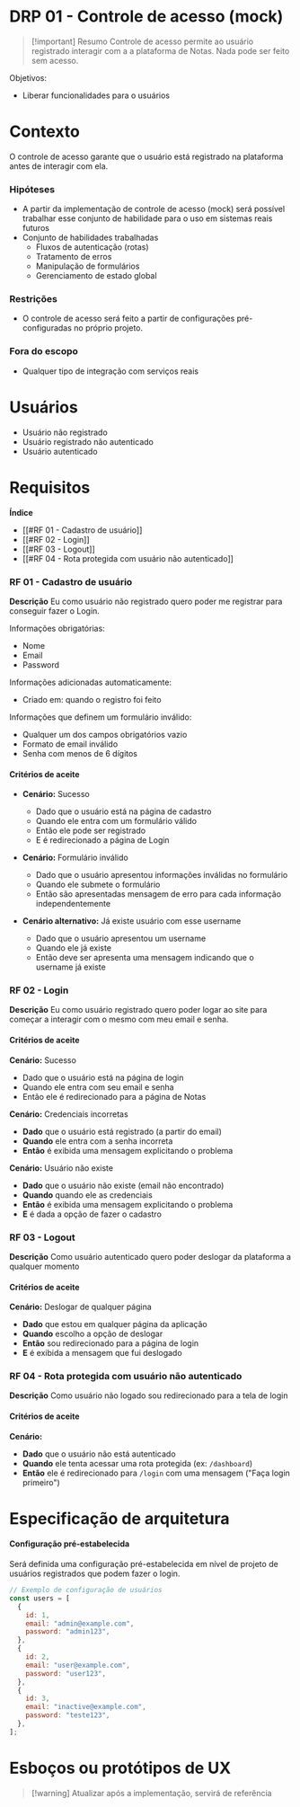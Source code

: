 # DRP 01 - Controle de acesso (mock)

> [!important] Resumo
> Controle de acesso permite ao usuário registrado interagir com a a plataforma de Notas.
> Nada pode ser feito sem acesso.

Objetivos:

- Liberar funcionalidades para o usuários

# Contexto

O controle de acesso garante que o usuário está registrado na plataforma antes de interagir com ela.

### Hipóteses

- A partir da implementação de controle de acesso (mock) será possível trabalhar esse conjunto de habilidade para o uso em sistemas reais futuros
- Conjunto de habilidades trabalhadas
	- Fluxos de autenticação (rotas)
	- Tratamento de erros
	- Manipulação de formulários
	- Gerenciamento de estado global

### Restrições

- O controle de acesso será feito a partir de configurações pré-configuradas no próprio projeto.

### Fora do escopo

- Qualquer tipo de integração com serviços reais

# Usuários

- Usuário não registrado
- Usuário registrado não autenticado
- Usuário autenticado

# Requisitos

**Índice**

- [[#RF 01 - Cadastro de usuário]]
- [[#RF 02 - Login]]
- [[#RF 03 - Logout]]
- [[#RF 04 - Rota protegida com usuário não autenticado]]

### RF 01 - Cadastro de usuário

__Descrição__
Eu como usuário não registrado quero poder me registrar para conseguir fazer o Login.

Informações obrigatórias:

- Nome
- Email
- Password

Informações adicionadas automaticamente:

- Criado em: quando o registro foi feito

Informações que definem um formulário inválido:
- Qualquer um dos campos obrigatórios vazio
- Formato de email inválido
- Senha com menos de 6 dígitos

#### Critérios de aceite

- **Cenário:** Sucesso
	- Dado que o usuário está na página de cadastro
	- Quando ele entra com um formulário válido
	- Então ele pode ser registrado
	- E é redirecionado a página de Login

- **Cenário:** Formulário inválido
	- Dado que o usuário apresentou informações inválidas no formulário
	- Quando ele submete o formulário
	- Então são apresentadas mensagem de erro para cada informação independentemente

- **Cenário alternativo:** Já existe usuário com esse username
	- Dado que o usuário apresentou um username
	- Quando ele já existe
	- Então deve ser apresenta uma mensagem indicando que o username já existe


### RF 02 - Login

__Descrição__
Eu como usuário registrado quero poder logar ao site para começar a interagir com o mesmo com meu email e senha.

#### Critérios de aceite

**Cenário:** Sucesso
- Dado que o usuário está na página de login
- Quando ele entra com seu email e senha
- Então ele é redirecionado para a página de Notas

**Cenário:** Credenciais incorretas
- **Dado** que o usuário está registrado (a partir do email)
- **Quando** ele entra com a senha incorreta
- **Então** é exibida uma mensagem explicitando o problema

**Cenário:** Usuário não existe
- **Dado** que o usuário não existe (email não encontrado)
- **Quando** quando ele as credenciais
- **Então** é exibida uma mensagem explicitando o problema
- **E** é dada a opção de fazer o cadastro

### RF 03 - Logout

__Descrição__
Como usuário autenticado quero poder deslogar da plataforma a qualquer momento

#### Critérios de aceite

**Cenário:** Deslogar de qualquer página
- **Dado** que estou em qualquer página da aplicação
- **Quando** escolho a opção de deslogar
- **Então** sou redirecionado para a página de login
- **E** é exibida a mensagem que fui deslogado

### RF 04 - Rota protegida com usuário não autenticado

__Descrição__
Como usuário não logado sou redirecionado para a tela de login

#### Critérios de aceite

**Cenário:** 
- **Dado** que o usuário não está autenticado
- **Quando** ele tenta acessar uma rota protegida (ex: `/dashboard`)
- **Então** ele é redirecionado para `/login` com uma mensagem ("Faça login primeiro")

# Especificação de arquitetura

#### Configuração pré-estabelecida

Será definida uma configuração pré-estabelecida em nível de projeto de usuários registrados que podem fazer o login.

```js
// Exemplo de configuração de usuários
const users = [
  {
    id: 1,
    email: "admin@example.com",
    password: "admin123",
  },
  {
    id: 2,
    email: "user@example.com",
    password: "user123",
  },
  {
    id: 3,
    email: "inactive@example.com",
    password: "teste123",
  },
];
```


# Esboços ou protótipos de UX

> [!warning] Atualizar após a implementação, servirá de referência
